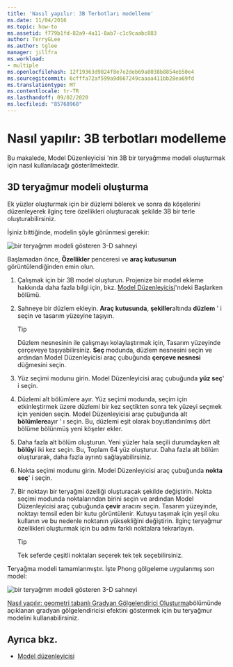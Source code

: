 ```yaml
---
title: 'Nasıl yapılır: 3B Terbotları modelleme'
ms.date: 11/04/2016
ms.topic: how-to
ms.assetid: f779b1fd-82a9-4a11-8ab7-c1c9caabc883
author: TerryGLee
ms.author: tglee
manager: jillfra
ms.workload:
- multiple
ms.openlocfilehash: 12f19363d9024f8e7e2deb69a8038b8854eb50e4
ms.sourcegitcommit: 6cfffa72af599a9d667249caaaa411bb28ea69fd
ms.translationtype: MT
ms.contentlocale: tr-TR
ms.lasthandoff: 09/02/2020
ms.locfileid: "85768968"
---
```

# <a name="how-to-model-3d-terrain"></a>Nasıl yapılır: 3B terbotları modelleme

Bu makalede, Model Düzenleyicisi 'nin 3B bir teryağmme modeli oluşturmak için nasıl kullanılacağı gösterilmektedir.

## <a name="create-a-3d-terrain-model"></a>3D teryağmur modeli oluşturma

Ek yüzler oluşturmak için bir düzlemi bölerek ve sonra da köşelerini düzenleyerek ilginç tere özellikleri oluşturacak şekilde 3B bir terle oluşturabilirsiniz.

İşiniz bittiğinde, modelin şöyle görünmesi gerekir:

![bir teryağmm modeli gösteren 3&#45;D sahneyi](../designers/media/digit-terrain-model.png)

Başlamadan önce, **Özellikler** penceresi ve **araç kutusunun** görüntülendiğinden emin olun.

1. Çalışmak için bir 3B model oluşturun. Projenize bir model ekleme hakkında daha fazla bilgi için, bkz. [Model Düzenleyicisi](../designers/model-editor.md)'ndeki Başlarken bölümü.

2. Sahneye bir düzlem ekleyin. **Araç kutusunda**, **şekiller**altında **düzlem** ' i seçin ve tasarım yüzeyine taşıyın.

    > [!TIP]
    > Düzlem nesnesinin ile çalışmayı kolaylaştırmak için, Tasarım yüzeyinde çerçeveye taşıyabilirsiniz. **Seç** modunda, düzlem nesnesini seçin ve ardından Model Düzenleyicisi araç çubuğunda **çerçeve nesnesi** düğmesini seçin.

3. Yüz seçimi modunu girin. Model Düzenleyicisi araç çubuğunda **yüz seç**' i seçin.

4. Düzlemi alt bölümlere ayır. Yüz seçimi modunda, seçim için etkinleştirmek üzere düzlemi bir kez seçtikten sonra tek yüzeyi seçmek için yeniden seçin. Model Düzenleyicisi araç çubuğunda alt **bölümlere**ayır ' ı seçin. Bu, düzlemi eşit olarak boyutlandırılmış dört bölüme bölünmüş yeni köşeler ekler.

5. Daha fazla alt bölüm oluşturun. Yeni yüzler hala seçili durumdayken alt **bölüyi** iki kez seçin. Bu, Toplam 64 yüz oluşturur. Daha fazla alt bölüm oluşturarak, daha fazla ayrıntı sağlayabilirsiniz.

6. Nokta seçimi modunu girin. Model Düzenleyicisi araç çubuğunda **nokta seç**' i seçin.

7. Bir noktayı bir teryağmi özelliği oluşturacak şekilde değiştirin. Nokta seçimi modunda noktalarından birini seçin ve ardından Model Düzenleyicisi araç çubuğunda **çevir** aracını seçin. Tasarım yüzeyinde, noktayı temsil eden bir kutu görüntülenir. Kutuyu taşımak için yeşil oku kullanın ve bu nedenle noktanın yüksekliğini değiştirin. İlginç teryağmur özellikleri oluşturmak için bu adımı farklı noktalara tekrarlayın.

    > [!TIP]
    > Tek seferde çeşitli noktaları seçerek tek tek seçebilirsiniz.

Teryağma modeli tamamlanmıştır. İşte Phong gölgeleme uygulanmış son model:

![bir teryağmm modeli gösteren 3&#45;D sahneyi](../designers/media/digit-terrain-model.png)

[Nasıl yapılır: geometri tabanlı Gradyan Gölgelendirici Oluşturma](../designers/how-to-create-a-geometry-based-gradient-shader.md)bölümünde açıklanan gradyan gölgelendiricisi efektini göstermek için bu teryağmur modelini kullanabilirsiniz.

## <a name="see-also"></a>Ayrıca bkz.

- [Model düzenleyicisi](../designers/model-editor.md)
